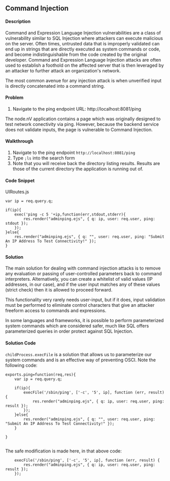 ## Command Injection

#### Description

Command and Expression Language Injection vulnerabilities are a class of vulnerability similar to SQL Injection where attackers can execute malicious on the server. Often times, untrusted data that is improperly validated can end up in strings that are directly executed as system commands or code, and become indistinguishable from the code created by the original developer. Command and Expression Language Injection attacks are often used to establish a foothold on the affected server that is then leveraged by an attacker to further attack an organization's network.

The most common avenue for any injection attack is when unverified input is directly concatenated into a command string.

#### Problem
1. Navigate to the ping endpoint
URL: http://localhost:8081/ping

The node.nV application contains a page which was originally designed to test network conectivity via ping. However, because the backend service does not validate inputs, the page is vulnerable to Command Injection.

#### Walkthrough

1. Navigate to the ping endpoint `http://localhost:8081/ping`
2. Type `;ls` into the search form
3. Note that you will receive back the directory listing results. Results are those of the current directory the application is running out of.

#### Code Snippet
UIRoutes.js

```
var ip = req.query.q;

if(ip){
	exec('ping -c 5 '+ip,function(err,stdout,stderr){
		res.render("adminping.ejs", { q: ip, user: req.user, ping: stdout });
	});
}else{
	res.render("adminping.ejs", { q: "", user: req.user, ping: "Submit An IP Address To Test Connectivity!" });
}
```

#### Solution

The main solution for dealing with command injection attacks is to remove any evaluation or passing of user-controlled parameters back to command interpreters. Alternatively, you can create a whitelist of valid values (IP addresses, in our case), and if the user input matches any of these values (strict check) then it is allowed to proceed forward. 


This functionality very rarely needs user-input, but if it does, input validation must be performed to eliminate control characters that give an attacker freeform access to commands and expressions. 

In some languages and frameworks, it is possible to perform parameterized system commands which are considered safer, much like SQL offers parameterized queries in order protect against SQL Injection.


#### Solution Code 

`childProcess.execFile` is a solution that allows us to parameterize our system commands and is an effective way of preventing OSCI. Note the following code:


```
exports.ping=function(req,res){
	var ip = req.query.q;
	
	if(ip){
		execFile('/sbin/ping', ['-c', '5', ip], function (err, result) {
			res.render("adminping.ejs", { q: ip, user: req.user, ping: result });
		});
	}else{
		res.render("adminping.ejs", { q: "", user: req.user, ping: "Submit An IP Address To Test Connectivity!" });
	}
	
}
       
```

The safe modification is made here, in that above code:

```
	execFile('/sbin/ping', ['-c', '5', ip], function (err, result) {
		res.render("adminping.ejs", { q: ip, user: req.user, ping: result });
	});
```

